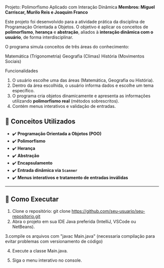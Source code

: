 Projeto: Polimorfismo Aplicado com Interação Dinâmica
**Membros: Miguel Carriscar, Murilo Reis e Joaquim Franco**

Este projeto foi desenvolvido para a atividade prática da disciplina de Programação Orientada a Objetos. O objetivo é aplicar os conceitos de **polimorfismo**, **herança** e **abstração**, aliados à **interação dinâmica com o usuário**, de forma interdisciplinar.

O programa simula conceitos de três áreas do conhecimento:

Matemática (Trigonometria)
Geografia (Climas)
História (Movimentos Sociais)


Funcionalidades

1. O usuário escolhe uma das áreas (Matemática, Geografia ou História).
2. Dentro da área escolhida, o usuário informa dados e escolhe um tema específico.
3. O programa cria objetos dinamicamente e apresenta as informações utilizando **polimorfismo real** (métodos sobrescritos).
4. Contém menus interativos e validação de entradas.


## 🧠 Conceitos Utilizados

- ✔️ **Programação Orientada a Objetos (POO)**
- ✔️ **Polimorfismo**
- ✔️ **Herança**
- ✔️ **Abstração**
- ✔️ **Encapsulamento**
- ✔️ **Entrada dinâmica via `Scanner`**
- ✔️ **Menus interativos e tratamento de entradas inválidas**

---

## 🔧 Como Executar

1. Clone o repositório:
   git clone https://github.com/seu-usuario/seu-repositorio.git
2. Abra o projeto em sua IDE Java preferida (IntelliJ, VSCode ou NetBeans).

3.compile os arquivos com "javac Main.java" (necessaria compilação para evitar problemas com versionamento de código)

4. Execute a classe Main.java.

5. Siga o menu interativo no console.

